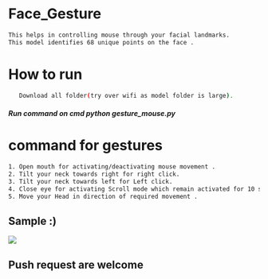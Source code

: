 # Face_Gesture        
                     
                     
```bash              
This helps in controlling mouse through your facial landmarks.  
This model identifies 68 unique points on the face .                                             
```           
# How to run                       
```bash                                  
   Download all folder(try over wifi as model folder is large).                                                    
```          
##### Run command on cmd  python gesture_mouse.py           
   
# command for gestures                        
```bash
1. Open mouth for activating/deactivating mouse movement .      
2. Tilt your neck towards right for right click.            
3. Tilt your neck towards left for Left click. 
4. Close eye for activating Scroll mode which remain activated for 10 seconds.
5. Move your Head in direction of required movement .        
```

## Sample :)
<img src="Sample/example.gif">   
                        
## Push request are welcome     
  
     
